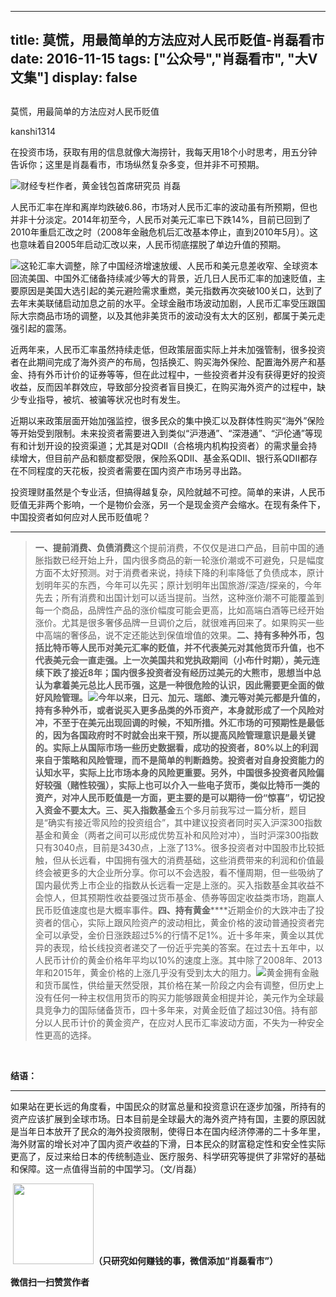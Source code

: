 
---
title:  莫慌，用最简单的方法应对人民币贬值-肖磊看市
date: 2016-11-15
tags: ["公众号","肖磊看市", "大V文集"]
display: false
---


## 



莫慌，用最简单的方法应对人民币贬值




kanshi1314




在投资市场，获取有用的信息就像大海捞针，我每天用18个小时思考，用五分钟告诉你；这里是肖磊看市，市场纵然复杂多变，但并非不可预期。


<img data-s="300,640" data-type="png" src="http://mmbiz.qpic.cn/mmbiz_png/rIYcHn0KrPRmAPaS27XM8PpgTqEhIN2BwJnibvwQxShdo5ftaqwB2Ng3kqtzm38kooQE6aFH8GPbW4E5QWZPIQA/0?wx_fmt=png" data-ratio="0.6014492753623188" data-w="690"/>财经专栏作者，黄金钱包首席研究员 肖磊



人民币汇率在岸和离岸均跌破6.86，市场对人民币汇率的波动虽有所预期，但也并非十分淡定。2014年初至今，人民币对美元汇率已下跌14%，目前已回到了2010年重启汇改之时（2008年金融危机后汇改基本停止，直到2010年5月）。这也意味着自2005年启动汇改以来，人民币彻底摆脱了单边升值的预期。



<img data-s="300,640" data-type="png" src="http://mmbiz.qpic.cn/mmbiz_png/rIYcHn0KrPRmAPaS27XM8PpgTqEhIN2BSEj8uYia3IgarrC1OwxFtYdwckC5JdZP5UmyRyzZicmiap92sZpYX2VIw/0?wx_fmt=png" data-ratio="0.4023109243697479" data-w="952"/>这轮汇率大调整，除了中国经济增速放缓、人民币和美元息差收窄、全球资本回流美国、中国外汇储备持续减少等大的背景，近几日人民币汇率的加速贬值，主要原因是美国大选引起的美元避险需求重燃，美元指数再次突破100关口，达到了去年末美联储启动加息之前的水平。全球金融市场波动加剧，人民币汇率受压跟国际大宗商品市场的调整，以及其他非美货币的波动没有太大的区别，都属于美元走强引起的震荡。



近两年来，人民币汇率虽然持续走低，但政策层面实际上并未加强管制，很多投资者在此期间完成了海外资产的布局，包括换汇、购买海外保险、配置海外房产和基金、持有外币计价的证券等等，但在此过程中，一些投资者并没有获得更好的投资收益，反而因羊群效应，导致部分投资者盲目换汇，在购买海外资产的过程中，缺少专业指导，被坑、被骗等状况也时有发生。



近期以来政策层面开始加强监控，很多民众的集中换汇以及群体性购买“海外”保险等开始受到限制。未来投资者需要进入到类似“沪港通”、“深港通”、“沪伦通”等现有和计划开设的投资渠道；尤其是对QDII（合格境内机构投资者）的需求量会持续增大，但目前产品和额度都受限，保险系QDII、基金系QDII、银行系QDII都存在不同程度的天花板，投资者需要在国内资产市场另寻出路。



投资理财虽然是个专业活，但搞得越复杂，风险就越不可控。简单的来讲，人民币贬值无非两个影响，一个是物价会涨，另一个是现金资产会缩水。在现有条件下，中国投资者如何应对人民币贬值呢？

****

> **一、提前消费、负债消费**这个提前消费，不仅仅是进口产品，目前中国的通胀指数已经开始上升，国内很多商品的新一轮涨价潮或不可避免，只是幅度方面不太好预测。对于消费者来说，持续下降的利率降低了负债成本，原计划明年买的东西，今年可以先买；原计划明年出国旅游/深造/探亲的，今年先去；所有消费和出国计划可以适当提前。当然，这种涨价潮不可能覆盖到每一个商品，品牌性产品的涨价幅度可能会更高，比如高端白酒等已经开始涨价。尤其是很多奢侈品牌一旦调价之后，就很难再回来了。如果购买一些中高端的奢侈品，说不定还能达到保值增值的效果。******二、持有多种外币，包括比特币等**人民币对美元汇率的贬值，并不代表美元对其他货币升值，也不代表美元会一直走强。上一次美国共和党执政期间（小布什时期），美元连续下跌了接近8年；国内很多投资者没有经历过美元的大熊市，思想当中总认为拿着美元总比人民币强，这是一种很危险的认识，因此需要更全面的做好风险管理。<img data-s="300,640" data-type="png" src="http://mmbiz.qpic.cn/mmbiz_png/rIYcHn0KrPRmAPaS27XM8PpgTqEhIN2BN78MWialyu46E5icgBbVqN45gT2ibSW4wRGC5EkP3P9xLRwc5ElpzL0SQ/0?wx_fmt=png" data-ratio="0.6214470284237726" data-w="774"/>今年以来，日元、加元、瑞郎、澳元等对美元都是升值的，持有多种外币，或者说买入更多品类的外币资产，本身就形成了一个风险对冲，不至于在美元出现回调的时候，不知所措。外汇市场的可预期性是最低的，因为各国政府时不时就会出来干预，所以提高风险管理意识是最关键的。实际上从国际市场一些历史数据看，成功的投资者，80%以上的利润来自于策略和风险管理，而不是简单的判断趋势。投资者对自身投资能力的认知水平，实际上比市场本身的风险更重要。另外，中国很多投资者风险偏好较强（赌性较强），实际上也可以介入一些电子货币，类似比特币一类的资产，对冲人民币贬值是一方面，更主要的是可以期待一份“惊喜”，切记投入资金不要太大。**三、买入指数基金******五个多月前我写过一篇分析，题目是“确实有接近零风险的投资组合”，其中建议投资者同时买入沪深300指数基金和黄金（两者之间可以形成优势互补和风险对冲），当时沪深300指数只有3040点，目前是3430点，上涨了13%。很多投资者对中国股市比较抵触，但从长远看，中国拥有强大的消费基础，这些消费带来的利润和价值最终会被更多的大企业所分享。你可以不会选股，看不懂周期，但一些吸纳了国内最优秀上市企业的指数从长远看一定是上涨的。买入指数基金其收益不会惊人，但其预期性收益要强过货币基金、债券等固定收益类市场，跑赢人民币贬值速度也是大概率事件。**四、持有黄金******近期金价的大跌冲击了投资者的信心，实际上跟风险资产的波动相比，黄金价格的波动普通投资者完全可以承受，金价日涨跌超过5%的行情不足1%。近十多年来，黄金以其优异的表现，给长线投资者递交了一份近乎完美的答案。在过去十五年中，以人民币计价的黄金价格年平均以10%的速度上涨。其中除了2008年、2013年和2015年，黄金价格的上涨几乎没有受到太大的阻力。<img data-s="300,640" data-type="png" src="http://mmbiz.qpic.cn/mmbiz_png/rIYcHn0KrPRmAPaS27XM8PpgTqEhIN2BUm9Qia0oJtzgHkGr6iaAeQfg9KcK048CToQ4WDtpmgo4BIu8gUxiapfdg/0?wx_fmt=png" data-ratio="0.5518867924528302" data-w="636"/>黄金拥有金融和货币属性，供给量天然受限，其价格在某一阶段之内会有调整，但历史上没有任何一种主权信用货币的购买力能够跟黄金相提并论，美元作为全球最具竞争力的国际储备货币，四十多年来，对黄金贬值了超过30倍。持有部分以人民币计价的黄金资产，在应对人民币汇率波动方面，不失为一种安全性更高的选择。

&nbsp;

**结语：**

****

如果站在更长远的角度看，中国民众的财富总量和投资意识在逐步加强，所持有的资产应该扩展到全球市场。日本目前是全球最大的海外资产持有国，主要的原因就是当年日本放开了民众的海外投资限制，使得日本在国内经济停滞的二十多年里，海外财富的增长对冲了国内资产收益的下滑，日本民众的财富稳定性和安全性实际更高了，反过来给日本的传统制造业、医疗服务、科学研究等提供了非常好的基础和保障。这一点值得当前的中国学习。（文/肖磊）

&nbsp;<img data-ratio="1" data-s="300,640" src="http://mmbiz.qpic.cn/mmbiz/rIYcHn0KrPQ4nqiakSpAnZPNSBYdTtpdCELmtbN8iasCKX0AXDKwVJIq1gWcaGVbdt83BgU9ibs9W4vKo34H3ZOBw/640?" data-type="png" data-w="129" style="color: rgb(62, 62, 62); font-family: 宋体; font-size: 16px; line-height: 25.6px; text-align: center; white-space: pre-wrap; box-sizing: border-box !important; word-wrap: break-word !important; visibility: visible !important; width: 129px !important; background-color: rgb(255, 255, 255);" width="129px">**（只研究如何赚钱的事，微信添加“肖磊看市”）**




**微信扫一扫赞赏作者**













